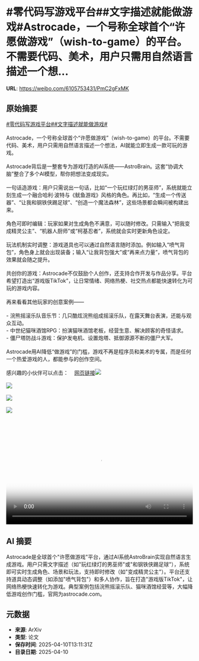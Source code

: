 # #零代码写游戏平台##文字描述就能做游戏#Astrocade，一个号称全球首个“许愿做游戏”（wish-to-game）的平台。不需要代码、美术，用户只需用自然语言描述一个想...

**URL**: https://weibo.com/6105753431/PmC2gFxMK

## 原始摘要

<a href="https://m.weibo.cn/search?containerid=231522type%3D1%26t%3D10%26q%3D%23%E9%9B%B6%E4%BB%A3%E7%A0%81%E5%86%99%E6%B8%B8%E6%88%8F%E5%B9%B3%E5%8F%B0%23&amp;extparam=%23%E9%9B%B6%E4%BB%A3%E7%A0%81%E5%86%99%E6%B8%B8%E6%88%8F%E5%B9%B3%E5%8F%B0%23" data-hide=""><span class="surl-text">#零代码写游戏平台#</span></a><a href="https://m.weibo.cn/search?containerid=231522type%3D1%26t%3D10%26q%3D%23%E6%96%87%E5%AD%97%E6%8F%8F%E8%BF%B0%E5%B0%B1%E8%83%BD%E5%81%9A%E6%B8%B8%E6%88%8F%23&amp;extparam=%23%E6%96%87%E5%AD%97%E6%8F%8F%E8%BF%B0%E5%B0%B1%E8%83%BD%E5%81%9A%E6%B8%B8%E6%88%8F%23" data-hide=""><span class="surl-text">#文字描述就能做游戏#</span></a><br><br>Astrocade，一个号称全球首个“许愿做游戏”（wish-to-game）的平台。不需要代码、美术，用户只需用自然语言描述一个想法，AI就能立即生成一款可玩的游戏。<br><br>Astrocade背后是一整套专为游戏打造的AI系统——AstroBrain。这套“协调大脑”整合了多个AI模型，帮你把想法变成现实。<br><br>一句话造游戏：用户只需说出一句话，比如“一个玩红绿灯的男巫师”，系统就能立刻生成一个融合哈利·波特与《鱿鱼游戏》风格的角色。再比如，“生成一个传送器”、“让我和钢铁侠踢足球”、“创造一个魔法森林”，这些场景都会瞬间被构建出来。<br><br>角色可即时编辑：玩家如果对生成角色不满意，可以随时修改。只需输入“把我变成精灵公主”、“机器人厨师”或“柯基忍者”，系统就会实时更新角色设定。<br><br>玩法机制实时调整：游戏道具也可以通过自然语言随时添加。例如输入“喷气背包”，角色身上就会出现装备；输入“让我背包强大”或“再来点力量”，喷气背包的效果就会随之提升。<br><br>共创你的游戏：Astrocade不仅鼓励个人创作，还支持合作开发与作品分享。平台希望打造出“游戏版TikTok”，让日常情绪、网络热梗、社交热点都能快速转化为可玩的游戏内容。<br><br>再来看看其他玩家的创意案例——<br><br>- 浣熊摇滚乐队音乐节：几只酷炫浣熊组成摇滚乐队，在露天舞台表演，还能与观众互动。<br>- 中世纪猫咪酒馆RPG：扮演猫咪酒馆老板，经营生意、解决顾客的奇怪请求。<br>- 僵尸塔防战斗游戏：保护发电机、设置炮塔、抵御源源不断的僵尸大军。<br><br>Astrocade用AI降低“做游戏”的门槛，游戏不再是程序员和美术的专属，而是任何一个热爱游戏的人，都能参与的创作空间。<br><br>感兴趣的小伙伴可以点击：<a href="https://weibo.cn/sinaurl?u=https%3A%2F%2Fwww.astrocade.com%2F" data-hide=""><span class="url-icon"><img style="width: 1rem;height: 1rem" src="https://h5.sinaimg.cn/upload/2015/09/25/3/timeline_card_small_web_default.png" referrerpolicy="no-referrer"></span><span class="surl-text">网页链接</span></a><img style="" src="https://tvax3.sinaimg.cn/large/006Fd7o3ly1i0bpof7zyej30zk0k0jr9.jpg" referrerpolicy="no-referrer"><br><br><img style="" src="https://tvax3.sinaimg.cn/large/006Fd7o3gy1i0bpo0ibyyj329a134u0x.jpg" referrerpolicy="no-referrer"><br><br><img style="" src="https://tvax3.sinaimg.cn/large/006Fd7o3gy1i0bpni271qj31vg15kkjm.jpg" referrerpolicy="no-referrer"><br><br><img style="" src="https://tvax2.sinaimg.cn/large/006Fd7o3gy1i0bpnnwyv8j31ui15ix6q.jpg" referrerpolicy="no-referrer"><br><br><br clear="both"><div style="clear: both"></div><video controls="controls" poster="https://tvax2.sinaimg.cn/orj480/006Fd7o3ly1i0bpoffgg9j30zk0k0gmy.jpg" style="width: 100%"><source src="https://f.video.weibocdn.com/o0/ZRUGygcClx08nmwhhZKE01041200qipN0E010.mp4?label=mp4_720p&amp;template=1280x720.25.0&amp;ori=0&amp;ps=1CwnkDw1GXwCQx&amp;Expires=1744294194&amp;ssig=s0%2Frv%2FPpi5&amp;KID=unistore,video"><source src="https://f.video.weibocdn.com/o0/33FgYFzslx08nmwgqyyI01041200e3oa0E010.mp4?label=mp4_hd&amp;template=852x480.25.0&amp;ori=0&amp;ps=1CwnkDw1GXwCQx&amp;Expires=1744294194&amp;ssig=EreeVu2cEZ&amp;KID=unistore,video"><source src="https://f.video.weibocdn.com/o0/A1W5p5xGlx08nmwgcbn2010412009d590E010.mp4?label=mp4_ld&amp;template=640x360.25.0&amp;ori=0&amp;ps=1CwnkDw1GXwCQx&amp;Expires=1744294194&amp;ssig=4wMXtDR3cv&amp;KID=unistore,video"><p>视频无法显示，请前往<a href="https://video.weibo.com/show?fid=1034%3A5153893739593822" target="_blank" rel="noopener noreferrer">微博视频</a>观看。</p></video>

## AI 摘要

Astrocade是全球首个"许愿做游戏"平台，通过AI系统AstroBrain实现自然语言生成游戏。用户只需文字描述（如"玩红绿灯的男巫师"或"和钢铁侠踢足球"），系统即可实时生成角色、场景和玩法，支持即时修改（如"变成精灵公主"）。平台还支持道具动态调整（如添加"喷气背包"）和多人协作，旨在打造"游戏版TikTok"，让网络热梗快速转化为游戏。典型案例包括浣熊摇滚乐队、猫咪酒馆经营等，大幅降低游戏创作门槛，官网为astrocade.com。

## 元数据

- **来源**: ArXiv
- **类型**: 论文
- **保存时间**: 2025-04-10T13:11:31Z
- **目录日期**: 2025-04-10
